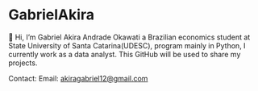 # GabrielAkira
👋 Hi, I’m Gabriel Akira Andrade Okawati a Brazilian economics student at State University of Santa Catarina(UDESC), program mainly in Python, I currently work as a data analyst.  This GitHub will be used to share my projects.  

Contact: Email: akiragabriel12@gmail.com
